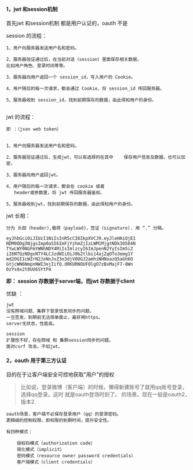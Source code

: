 #### 1，jwt 和session机制

首先jwt 和session机制 都是用户认证的，oauth 不是

session 的流程：

```
1、用户向服务器发送用户名和密码。

2、服务器验证通过后，在当前对话（session）里面保存相关数据，  
比如用户角色、登录时间等等。

3、服务器向用户返回一个 session_id，写入用户的 Cookie。

4、用户随后的每一次请求，都会通过 Cookie，将 session_id 传回服务器。

5、服务器收到 session_id，找到前期保存的数据，由此得知用户的身份。
  
```

jwt 的流程：

```
即 ：（json web token）


1、用户向服务器发送用户名和密码。

2、服务器验证通过后，生成jwt，可以有选择的在其中    保存用户信息及数据。也可以加密。    

3、服务器向用户返回jwt。

4、用户随后的每一次请求，都会在 cookie 或者   
   header或参数里，将 jwt 传回服务器鉴权。

5、服务器收到jwt，找到前期保存的数据，由此得知用户的身份。
```

jwt 长相：

```
分为 头部（header),载荷（payload)，签证（signature). 用 “.” 分隔。

eyJhbGciOiJIUzI1NiIsInR5cCI6IkpXVCJ9.eyJleHAiOjE1
NDM0ODg3NjgsImp0aSI6ImFjYzhmZjIzLWM1MjgtNDk3OS04N
TYwLWY0NGFmYWNhNDY4MiIsImlzcyI6ImJpenN2YyIsIm5iZ
iI6NTQzNDgxNTY4LCJzdWIiOiJ0b2tlbi14ajZqOTo3emg1Y
md2OGI1cWZrN2JoNnJxZ3o3djV0OGJ2amhiNHNoazQ5aGh6O
GtjcWN6NmpnNWI3ejIifQ.dRKURNOUFOlgO7zBxMajF7-8Wn
0zYs8x2t0UU6SYtP4
```

**即： session 存数据于server端，而jwt 存数据于client**

优缺 ：

```
jwt
没有跨域问题、集群下登录信息同步的问题。
一旦签发，到期前无法简单废止，最好用https。
server无状态，性能高。

session
扩展性不好，存在跨域 和 集群session同步的问题。
面对csrf 攻击，不如jwt。
```

#### 2，oauth 用于第三方认证

目的在于让客户端安全可控地获取"用户"的授权

> 比如说，登录微博（客户端）的时候，懒得新建账号了就用qq账号登录，选择qq登录。这时 就是oauth登场时刻了。 的场景。现在一般是oauth2，版本2.

```
oauth场景，客户端不必保存登录用户（qq）的登录密码。  
更精细的控制权限，即权限的到期时间，提升安全性。

有四种模式：

    授权码模式（authorization code）
    简化模式（implicit）
    密码模式（resource owner password credentials）
    客户端模式（client credentials）
```

